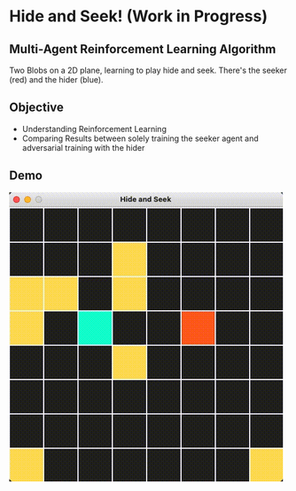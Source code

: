 # Hide and Seek! (**Work in Progress**)

## Multi-Agent Reinforcement Learning Algorithm

Two Blobs on a 2D plane, learning to play hide and seek.
There's the seeker (red) and the hider (blue).


## Objective
* Understanding Reinforcement Learning
* Comparing Results between solely training the seeker agent and adversarial training with the hider

## Demo
![Demo](./Images/betterDemo.gif)

